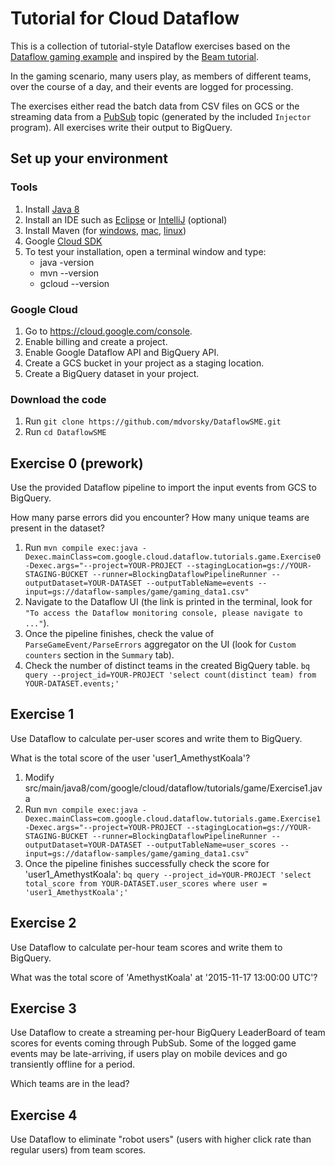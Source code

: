 # Tutorial for Cloud Dataflow

This is a collection of tutorial-style Dataflow exercises based on the [Dataflow
gaming
example](https://github.com/GoogleCloudPlatform/DataflowJavaSDK-examples/blob/master/src/main/java8/com/google/cloud/dataflow/examples/complete/game/README.md)
and inspired by the [Beam tutorial](https://github.com/eljefe6a/beamexample).

In the gaming scenario, many users play, as members of different teams, over the
course of a day, and their events are logged for processing.

The exercises either read the batch data from CSV files on GCS or the streaming
data from a [PubSub](https://cloud.google.com/pubsub/) topic (generated by the
included `Injector` program). All exercises write their output to BigQuery.

## Set up your environment

### Tools

1.  Install [Java 8](https://java.com/fr/download/)
1.  Install an IDE such as [Eclipse](https://eclipse.org/downloads/) or
    [IntelliJ](https://www.jetbrains.com/idea/download/) (optional)
1.  Install Maven (for
    [windows](https://maven.apache.org/guides/getting-started/windows-prerequisites.html),
    [mac](http://tostring.me/151/installing-maven-on-os-x/),
    [linux](http://maven.apache.org/install.html))
1.  Google [Cloud SDK](https://cloud.google.com/sdk/)
1.  To test your installation, open a terminal window and type:
    *   java -version
    *   mvn --version
    *   gcloud --version

### Google Cloud

1.  Go to https://cloud.google.com/console.
1.  Enable billing and create a project.
1.  Enable Google Dataflow API and BigQuery API.
1.  Create a GCS bucket in your project as a staging location.
1.  Create a BigQuery dataset in your project.

### Download the code
1.  Run `git clone https://github.com/mdvorsky/DataflowSME.git`
1.  Run `cd DataflowSME`

## Exercise 0 (prework)

Use the provided Dataflow pipeline to import the input events from GCS to
BigQuery.

How many parse errors did you encounter? How many unique teams are present in
the dataset?

1.  Run `mvn compile exec:java
    -Dexec.mainClass=com.google.cloud.dataflow.tutorials.game.Exercise0
    -Dexec.args="--project=YOUR-PROJECT
    --stagingLocation=gs://YOUR-STAGING-BUCKET
    --runner=BlockingDataflowPipelineRunner --outputDataset=YOUR-DATASET
    --outputTableName=events
    --input=gs://dataflow-samples/game/gaming_data1.csv"`
1.  Navigate to the Dataflow UI (the link is printed in the terminal, look for
    `"To access the Dataflow monitoring console, please navigate to ..."`).
1.  Once the pipeline finishes, check the value of `ParseGameEvent/ParseErrors`
    aggregator on the UI (look for `Custom counters` section in the `Summary`
    tab).
1.  Check the number of distinct teams in the created BigQuery table. `bq query
    --project_id=YOUR-PROJECT 'select count(distinct team) from
    YOUR-DATASET.events;'`

## Exercise 1

Use Dataflow to calculate per-user scores and write them to BigQuery.

What is the total score of the user 'user1_AmethystKoala'?

1.  Modify
    src/main/java8/com/google/cloud/dataflow/tutorials/game/Exercise1.java
1.  Run `mvn compile exec:java
    -Dexec.mainClass=com.google.cloud.dataflow.tutorials.game.Exercise1
    -Dexec.args="--project=YOUR-PROJECT
    --stagingLocation=gs://YOUR-STAGING-BUCKET
    --runner=BlockingDataflowPipelineRunner --outputDataset=YOUR-DATASET
    --outputTableName=user_scores
    --input=gs://dataflow-samples/game/gaming_data1.csv"`
1.  Once the pipeline finishes successfully check the score for
    'user1_AmethystKoala': `bq query --project_id=YOUR-PROJECT 'select
    total_score from YOUR-DATASET.user_scores where user =
    'user1_AmethystKoala';'`

## Exercise 2

Use Dataflow to calculate per-hour team scores and write them to BigQuery.

What was the total score of 'AmethystKoala' at '2015-11-17 13:00:00 UTC'?

## Exercise 3

Use Dataflow to create a streaming per-hour BigQuery LeaderBoard of team scores
for events coming through PubSub. Some of the logged game events may be
late-arriving, if users play on mobile devices and go transiently offline for a
period.

Which teams are in the lead?

## Exercise 4

Use Dataflow to eliminate "robot users" (users with higher click rate than
regular users) from team scores.

